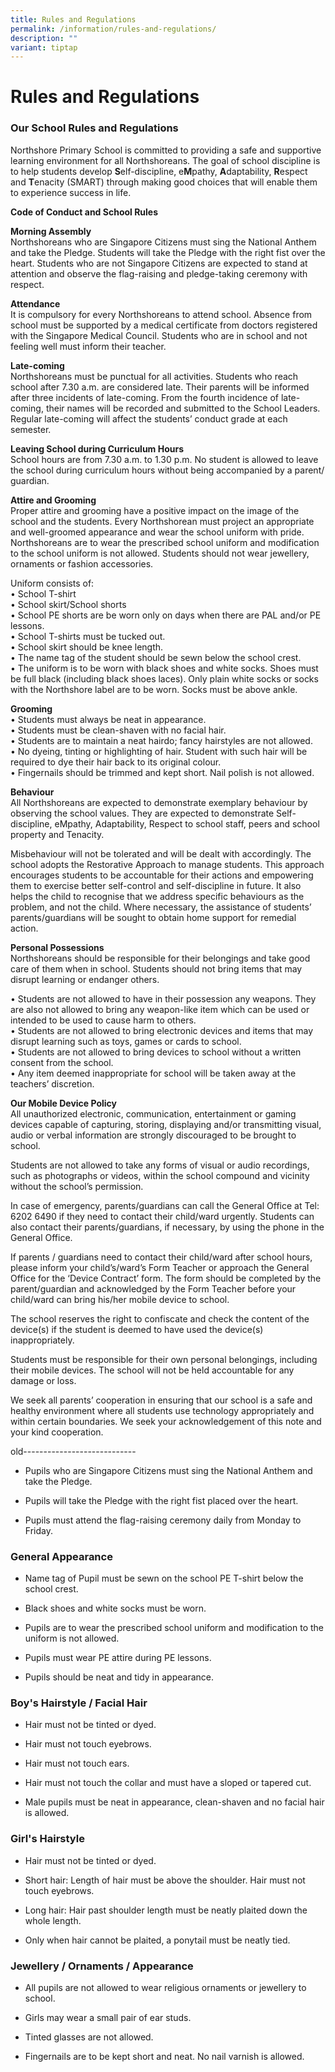 ```yaml
---
title: Rules and Regulations
permalink: /information/rules-and-regulations/
description: ""
variant: tiptap
---
```

<h1><strong>Rules and Regulations</strong></h1>
<h3>Our School Rules and Regulations</h3>
<p>Northshore Primary School is committed to providing a safe and supportive
learning environment for all Northshoreans. The goal of school discipline
is to help students develop <strong>S</strong>elf-discipline, e<strong>M</strong>pathy, <strong>A</strong>daptability, <strong>R</strong>espect
and <strong>T</strong>enacity (SMART) through making good choices that will
enable them to experience success in life.</p>
<p><strong>Code of Conduct and School Rules</strong>
</p>
<p><strong>Morning Assembly</strong>
<br>Northshoreans who are Singapore Citizens must sing the National Anthem
and take the Pledge. Students will take the Pledge with the right fist
over the heart. Students who are not Singapore Citizens are expected to
stand at attention and observe the flag-raising and pledge-taking ceremony
with respect.</p>
<p><strong>Attendance</strong>
<br>It is compulsory for every Northshoreans to attend school. Absence from
school must be supported by a medical certificate from doctors registered
with the Singapore Medical Council. Students who are in school and not
feeling well must inform their teacher.</p>
<p><strong>Late-coming</strong>
<br>Northshoreans must be punctual for all activities. Students who reach
school after 7.30 a.m. are considered late. Their parents will be informed
after three incidents of late-coming. From the fourth incidence of late-coming,
their names will be recorded and submitted to the School Leaders. Regular
late-coming will affect the students’ conduct grade at each semester.</p>
<p><strong>Leaving School during Curriculum Hours</strong>
<br>School hours are from 7.30 a.m. to 1.30 p.m. No student is allowed to
leave the school during curriculum hours without being accompanied by a
parent/ guardian.</p>
<p><strong>Attire and Grooming</strong>
<br>Proper attire and grooming have a positive impact on the image of the
school and the students. Every Northshorean must project an appropriate
and well-groomed appearance and wear the school uniform with pride.
<br>Northshoreans are to wear the prescribed school uniform and modification
to the school uniform is not allowed. Students should not wear jewellery,
ornaments or fashion accessories.</p>
<p>Uniform consists of:
<br>• School T-shirt
<br>• School skirt/School shorts
<br>• School PE shorts are be worn only on days when there are PAL and/or
PE lessons.
<br>• School T-shirts must be tucked out.
<br>• School skirt should be knee length.
<br>• The name tag of the student should be sewn below the school crest.
<br>• The uniform is to be worn with black shoes and white socks. Shoes must
be full black (including black shoes laces). Only plain white socks or
socks with the Northshore label are to be worn. Socks must be above ankle.</p>
<p><strong>Grooming</strong>
<br>• Students must always be neat in appearance.
<br>• Students must be clean-shaven with no facial hair.
<br>• Students are to maintain a neat hairdo; fancy hairstyles are not allowed.
<br>• No dyeing, tinting or highlighting of hair. Student with such hair will
be required to dye their hair back to its original colour.
<br>• Fingernails should be trimmed and kept short. Nail polish is not allowed.</p>
<p><strong>Behaviour</strong>
<br>All Northshoreans are expected to demonstrate exemplary behaviour by observing
the school values. They are expected to demonstrate Self-discipline, eMpathy,
Adaptability, Respect to school staff, peers and school property and Tenacity.</p>
<p>Misbehaviour will not be tolerated and will be dealt with accordingly.
The school adopts the Restorative Approach to manage students. This approach
encourages students to be accountable for their actions and empowering
them to exercise better self-control and self-discipline in future. It
also helps the child to recognise that we address specific behaviours as
the problem, and not the child. Where necessary, the assistance of students’
parents/guardians will be sought to obtain home support for remedial action.</p>
<p><strong>Personal Possessions</strong>
<br>Northshoreans should be responsible for their belongings and take good
care of them when in school. Students should not bring items that may disrupt
learning or endanger others.</p>
<p>• Students are not allowed to have in their possession any weapons. They
are also not allowed to bring any weapon-like item which can be used or
intended to be used to cause harm to others.
<br>• Students are not allowed to bring electronic devices and items that
may disrupt learning such as toys, games or cards to school.
<br>• Students are not allowed to bring devices to school without a written
consent from the school.
<br>• Any item deemed inappropriate for school will be taken away at the teachers’
discretion.</p>
<p><strong>Our Mobile Device Policy</strong>
<br>All unauthorized electronic, communication, entertainment or gaming devices
capable of capturing, storing, displaying and/or transmitting visual, audio
or verbal information are strongly discouraged to be brought to school.</p>
<p>Students are not allowed to take any forms of visual or audio recordings,
such as photographs or videos, within the school compound and vicinity
without the school’s permission.</p>
<p>In case of emergency, parents/guardians can call the General Office at
Tel: 6202 6490 if they need to contact their child/ward urgently. Students
can also contact their parents/guardians, if necessary, by using the phone
in the General Office.</p>
<p>If parents / guardians need to contact their child/ward after school hours,
please inform your child’s/ward’s Form Teacher or approach the General
Office for the ‘Device Contract’ form. The form should be completed by
the parent/guardian and acknowledged by the Form Teacher before your child/ward
can bring his/her mobile device to school.</p>
<p>The school reserves the right to confiscate and check the content of the
device(s) if the student is deemed to have used the device(s) inappropriately.</p>
<p>Students must be responsible for their own personal belongings, including
their mobile devices. The school will not be held accountable for any damage
or loss.</p>
<p>We seek all parents’ cooperation in ensuring that our school is a safe
and healthy environment where all students use technology appropriately
and within certain boundaries. We seek your acknowledgement of this note
and your kind cooperation.</p>
<p></p>
<p></p>
<p>old----------------------------</p>
<ul data-tight="true" class="tight">
<li>
<p>Pupils who are Singapore Citizens must sing the National Anthem and take
the Pledge.</p>
</li>
<li>
<p>Pupils will take the Pledge with the right fist placed over the heart.</p>
</li>
<li>
<p>Pupils must attend the flag-raising ceremony daily from Monday to Friday.</p>
</li>
</ul>
<h3>General Appearance</h3>
<ul data-tight="true" class="tight">
<li>
<p>Name tag of Pupil must be sewn on the school PE T-shirt below the school
crest.</p>
</li>
<li>
<p>Black shoes and white socks must be worn.</p>
</li>
<li>
<p>Pupils are to wear the prescribed school uniform and modification to the
uniform is not allowed.</p>
</li>
<li>
<p>Pupils must wear PE attire during PE lessons.</p>
</li>
<li>
<p>Pupils should be neat and tidy in appearance.</p>
</li>
</ul>
<h3>Boy's Hairstyle / Facial Hair</h3>
<ul data-tight="true" class="tight">
<li>
<p>Hair must not be tinted or dyed.</p>
</li>
<li>
<p>Hair must not touch eyebrows.</p>
</li>
<li>
<p>Hair must not touch ears.</p>
</li>
<li>
<p>Hair must not touch the collar and must have a sloped or tapered cut.</p>
</li>
<li>
<p>Male pupils must be neat in appearance, clean-shaven and no facial hair
is allowed.</p>
</li>
</ul>
<h3>Girl's Hairstyle</h3>
<ul data-tight="true" class="tight">
<li>
<p>Hair must not be tinted or dyed.</p>
</li>
<li>
<p>Short hair: Length of hair must be above the shoulder. Hair must not touch
eyebrows.</p>
</li>
<li>
<p>Long hair: Hair past shoulder length must be neatly plaited down the whole
length.&nbsp;</p>
</li>
<li>
<p>Only when hair cannot be plaited, a ponytail must be neatly tied.</p>
</li>
</ul>
<h3>Jewellery / Ornaments / Appearance</h3>
<ul data-tight="true" class="tight">
<li>
<p>All pupils are not allowed to wear religious ornaments or jewellery to
school.</p>
</li>
<li>
<p>Girls may wear a small pair of ear studs.</p>
</li>
<li>
<p>Tinted glasses are not allowed.</p>
</li>
<li>
<p>Fingernails are to be kept short and neat. No nail varnish is allowed.</p>
</li>
</ul>
<p></p>